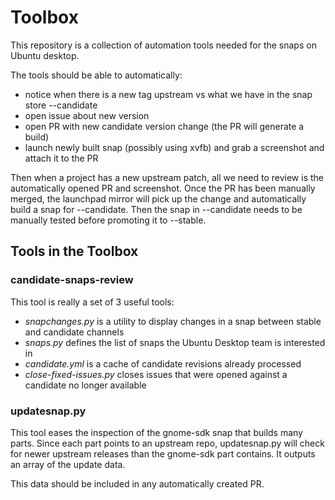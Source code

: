 # Toolbox

This repository is a collection of automation tools needed for the snaps on Ubuntu desktop.

The tools should be able to automatically:
- notice when there is a new tag upstream vs what we have in the snap store --candidate
- open issue about new version
- open PR with new candidate version change (the PR will generate a build)
- launch newly built snap (possibly using xvfb) and grab a screenshot and attach it to the PR

Then when a project has a new upstream patch, all we need to review is the automatically opened PR and screenshot.
Once the PR has been manually merged, the launchpad mirror will pick up the change and automatically build a snap for --candidate.
Then the snap in --candidate needs to be manually tested before promoting it to --stable.


## Tools in the Toolbox

### candidate-snaps-review

This tool is really a set of 3 useful tools:
* _snapchanges.py_ is a utility to display changes in a snap between stable and candidate channels
* _snaps.py_ defines the list of snaps the Ubuntu Desktop team is interested in
* _candidate.yml_ is a cache of candidate revisions already processed
* _close-fixed-issues.py_ closes issues that were opened against a candidate no longer available

### updatesnap.py
This tool eases the inspection of the gnome-sdk snap that builds many parts. Since each part points to an upstream repo, updatesnap.py will check for newer upstream releases than the gnome-sdk part contains. It outputs an array of the update data.

This data should be included in any automatically created PR.
